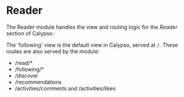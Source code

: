Reader
======

The Reader module handles the view and routing logic for the *Reader* section of Calypso.

The 'following' view is the default view in Calypso, served at `/`. These routes are also served by the module:

- /read/*
- /following/*
- /discover
- /recommendations
- /activities/comments and /activities/likes
